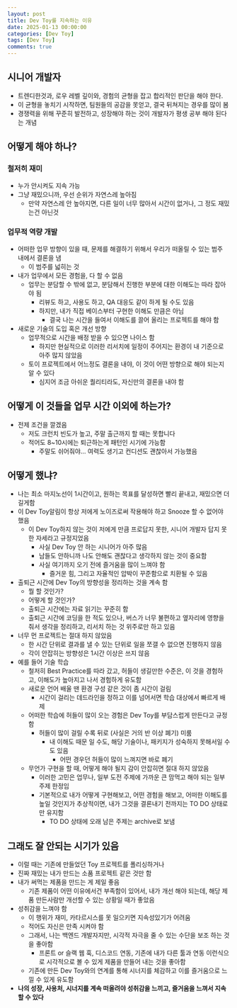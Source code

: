 ```yaml
---
layout: post
title: Dev Toy를 지속하는 이유
date: 2025-01-13 00:00:00
categories: [Dev Toy]
tags: [Dev Toy]
comments: true
---
```


## 시니어 개발자

- 트렌디한것과, 로우 레벨 깊이와, 경험의 균형을 잡고 합리적인 판단을 해야 한다.
- 이 균형을 놓치기 시작하면, 팀원들의 공감을 못얻고, 결국 뒤쳐지는 경우를 많이 봄
- 경쟁력을 위해 꾸준히 발전하고, 성장해야 하는 것이 개발자가 평생 공부 해야 된다는 개념

## 어떻게 해야 하나?

### 철저히 재미
- 누가 안시켜도 지속 가능
- 그냥 재밌으니까, 우선 순위가 자연스레 높아짐
    - 만약 자연스레 안 높아지면, 다른 일이 너무 많아서 시간이 없거나, 그 정도 재밌는건 아닌것
### 업무적 역량 개발
- 어떠한 업무 방향이 있을 때, 문제를 해결하기 위해서 우리가 떠올릴 수 있는 범주 내에서 결론을 냄
    - 이 범주를 넓히는 것
- 내가 업무에서 모든 경험을, 다 할 수 없음
    - 업무는 분담할 수 밖에 없고, 분담해서 진행한 부분에 대한 이해도는 따라 잡아야 됨
        - 리뷰도 하고, 사용도 하고, QA 대응도 같이 하게 될 수도 있음
        - 하지만, 내가 직접 베이스부터 구현한 이해도 만큼은 아님
            - 결국 나는 시간을 들여서 이해도를 끌어 올리는 프로젝트를 해야 함
- 새로운 기술의 도입 혹은 개선 방향
	- 업무적으로 시간을 배정 받을 수 있으면 나이스 함
		- 하지만 현실적으로 이러한 리서치에 일정이 주어지는 환경이 내 기준으로 아주 많지 않았음
	- 토이 프로젝트에서 어느정도 결론을 내야, 이 것이 어떤 방향으로 해야 되는지 알 수 있다
		- 심지어 조금 아쉬운 퀄리티라도, 자신만의 결론을 내야 함

## 어떻게 이 것들을 업무 시간 이외에 하는가?

- 전제 조건을 깔겠음
    - 저도 크런치 빈도가 높고, 주말 출근까지 할 때는 못합니다
    - 적어도 8~10시에는 퇴근하는게 패턴인 시기에 가능함
        - 주말도 쉬어줘야... 여력도 생기고 컨디션도 괜찮아서 가능했음

## 어떻게 했냐?

- 나는 최소 마지노선이 1시간이고, 원하는 목표를 달성하면 빨리 끝내고, 재밌으면 더 길게함
- 이 Dev Toy알림이 항상 저에게 노이즈로써 작용해야 하고 Snooze 할 수 없어야 했음
    - 이 Dev Toy하지 않는 것이 저에게 만큼 프로답지 못한, 시니어 개발자 답지 못한 자세라고 규정지었음
        - 사실 Dev Toy 안 하는 시니어가 아주 많음
        - 남들도 안하니까 나도 안해도 괜찮다고 생각하지 않는 것이 중요함
        - 사실 여기까지 오기 전에 즐거움을 많이 느껴야 함
            - 즐거운 힘, 그리고 자율적인 압박이 꾸준함으로 치환될 수 있음
- 출퇴근 시간에 Dev Toy의 방향성을 정리하는 것을 계속 함
	- 뭘 할 것인가?
	- 어떻게 할 것인가?
    - 출퇴근 시간에는 자료 읽기는 꾸준히 함
    - 출퇴근 시간에 코딩을 한 적도 있으나, 버스가 너무 불편하고 옆자리에 영향을 줘서 생각을 정리하고, 리서치 하는 것 위주로만 하고 있음
- 너무 먼 프로젝트는 절대 하지 않았음
	- 한 시간 단위로 결과를 낼 수 있는 단위로 일을 쪼갤 수 없으면 진행하지 않음
	- 각이 안잡히는 방향성은 1시간 이상은 쓰지 않음
- 예를 들어 기술 학습
    - 철저히 Best Practice를 따라 갔고, 허들이 생길만한 수준은, 이 것을 경험하고, 이해도가 높아지고 나서 경험하게 유도함
    - 새로운 언어 배울 땐 환경 구성 같은 것이 좀 시간이 걸림
        - 시간이 걸리는 데드라인을 정하고 이를 넘어서면 학습 대상에서 빠르게 배제
    - 어떠한 학습에 허들이 많이 오는 경험은 Dev Toy를 부담스럽게 만든다고 규정함
        - 허들이 많이 걸릴 수록 뒤로 (사실은 거의 반 이상 폐기) 미룸
            - 내 이해도 때문 일 수도, 해당 기술이나, 패키지가 성숙하지 못해서일 수도 있음
                - 어떤 경우던 허들이 많이 느껴지면 바로 폐기
    - 무언가 구현을 할 때, 어떻게 해야 될지 감이 안잡히면 절대 하지 않았음
        - 이러한 고민은 업무나, 일부 도전 주제에 가까운 큰 맘먹고 해야 되는 일부 주제 한정임
        - 기본적으로 내가 어떻게 구현해보고, 어떤 경험을 해보고, 어떠한 이해도를 높일 것인지가 추상적이면, 내가 그것을 결론내기 전까지는 TO DO 상태로만 유지함
            - TO DO 상태에 오래 남은 주제는 archive로 보냄

## 그래도 잘 안되는 시기가 있음

- 이럴 때는 기존에 만들었던 Toy 프로젝트를 폴리싱하거나
- 진짜 재밌는 내가 만드는 소품 프로젝트 같은 것만 함
- 내가 써먹는 제품을 만드는 게 제일 좋음
    - 기존 제품이 어떤 이유에서건 부족함이 있어서, 내가 개선 해야 되는데, 해당 제품 만든사람만 개선할 수 있는 상황일 때가 좋았음
- 성취감을 느껴야 함
    - 이 행위가 재미, 카타르시스를 못 일으키면 지속성있기가 어려움
    - 적어도 자신은 만족 시켜야 함
    - 그래서, 나는 백엔드 개발자지만, 시각적 자극을 줄 수 있는 수단을 보조 하는 것을 좋아함
        - 프론트 or 슬랙 웹 훅, 디스코드 연동, 기존에 내가 다른 툴과 연동 이런식으로 시각적으로 볼 수 있게 제품을 만들어 내는 것을 좋아함
    - 기존에 만든 Dev Toy와의 연계를 통해 시너지를 체감하고 이를 즐거움으로 느낄 수 있게 유도함
- **나의 성장, 사용처, 시너지를 계속 떠올려야 성취감을 느끼고, 즐거움을 느껴서 지속할 수 있다**